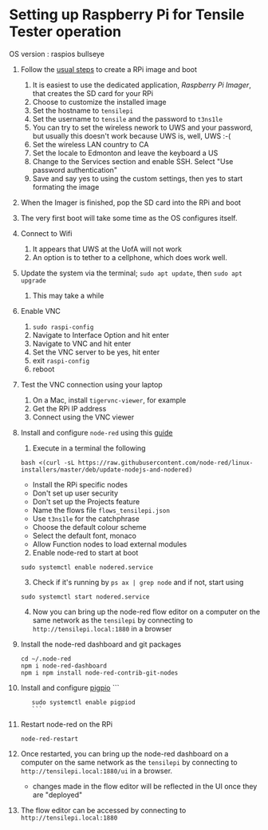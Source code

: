 # Setting up Raspberry Pi for Tensile Tester operation
OS version : raspios bullseye

1. Follow the [usual steps](https://www.raspberrypi.com/software/) to create a RPi image and boot
	1. It is easiest to use the dedicated application, *Raspberry Pi Imager*, that creates the SD card for your RPi
	2. Choose to customize the installed image
	3. Set the hostname to `tensilepi` 
	4. Set the username to `tensile` and the password to `t3ns1le`
	5. You can try to set the wireless nework to UWS and your password, but usually this doesn't work because UWS is, well, UWS :-(
	6. Set the wireless LAN country to CA
	7. Set the locale to Edmonton and leave the keyboard a US
	8. Change to the Services section and enable SSH. Select "Use password authentication"
	9. Save and say yes to using the custom settings, then yes to start formating the image
2. When the Imager is finished, pop the SD card into the RPi and boot
3. The very first boot will take some time as the OS configures itself.
4. Connect to Wifi
	1. It appears that UWS at the UofA will not work
	2. An option is to tether to a cellphone, which does work well.
5. Update the system via the terminal; `sudo apt update`, then `sudo apt upgrade`
	1. This may take a while
6. Enable VNC
	1. `sudo raspi-config`
	2. Navigate to Interface Option and hit enter
	3. Navigate to VNC and hit enter
	4. Set the VNC server to be yes, hit enter
	5. exit `raspi-config`
	6. reboot
7.  Test the VNC connection using your laptop
	1.  On a Mac, install `tigervnc-viewer`, for example
	2.  Get the RPi IP address
	3.  Connect using the VNC viewer
8. Install and configure `node-red` using this [guide](https://nodered.org/docs/getting-started/raspberrypi) 
	1. Execute in a terminal the following
     
	  ```
	  bash <(curl -sL https://raw.githubusercontent.com/node-red/linux-installers/master/deb/update-nodejs-and-nodered)
	  ```
	  * Install the RPi specific nodes
	  * Don't set up user security
	  * Don't set up the Projects feature
	  * Name the flows file `flows_tensilepi.json`
	  * Use `t3ns1le` for the catchphrase
	  * Choose the default colour scheme
	  * Select the default font, monaco
	  * Allow Function nodes to load external modules

	2. Enable node-red to start at boot
      ```
      sudo systemctl enable nodered.service
      ```
	3. Check if it's running by `ps ax | grep node` and if not, start using
      ```
      sudo systemctl start nodered.service
	  ```
	4. Now you can bring up the node-red flow editor on a computer on the same network as the `tensilepi` by connecting to `http://tensilepi.local:1880` in a browser
10. Install the node-red dashboard and git packages
      ```
      cd ~/.node-red
      npm i node-red-dashboard
      npm i npm install node-red-contrib-git-nodes
      ```
11. Install and configure [pigpio](https://gist.github.com/tstellanova/8b1fb350a148eace6541b5fbd2c021ca)
           ```
		   
		   sudo systemctl enable pigpiod
		   ```
12. Restart node-red on the RPi
      ```
      node-red-restart
      ```
13. Once restarted, you can bring up the node-red dashboard on a computer on the same network as the `tensilepi` by connecting to `http://tensilepi.local:1880/ui` in a browser.
    * changes made in the flow editor will be reflected in the UI once they are "deployed"
14. The flow editor can be accessed by connecting to `http://tensilepi.local:1880`
  
